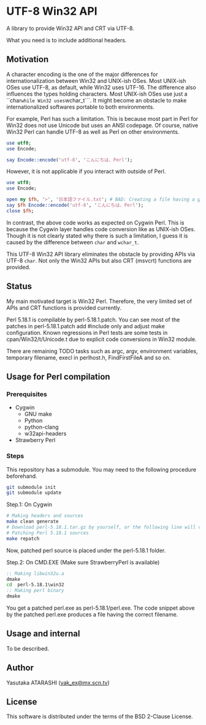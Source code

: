 UTF-8 Win32 API
===============

A library to provide Win32 API and CRT via UTF-8.

What you need is to include additional headers.

Motivation
----------

A character encoding is the one of the major differences for internationalization between Win32 and UNIX-ish OSes.
Most UNIX-ish OSes use UTF-8, as default, while Win32 uses UTF-16.
The difference also influences the types holding characters.
Most UNIX-ish OSes use just a ``char``` while Win32 uses ```wchar_t```.
It might become an obstacle to make internationalized softwares portable to both environments.

For example, Perl has such a limitation.
This is because most part in Perl for Win32 does not use Unicode but uses an ANSI codepage.
Of course, native Win32 Perl can handle UTF-8 as well as Perl on other environments.

```perl
use utf8;
use Encode;

say Encode::encode('utf-8', 'こんにちは、Perl');
```

However, it is not applicable if you interact with outside of Perl.

```perl
use utf8;
use Encode;

open my $fh, '>', '日本語ファイル.txt'; # BAD: Creating a file having a garbage name. Need to convert to cp932
say $fh Encode::encode('utf-8', 'こんにちは、Perl');
close $fh;
```

In contrast, the above code works as expected on Cygwin Perl.
This is because the Cygwin layer handles code conversion like as UNIX-ish OSes.
Though it is not clearly stated why there is such a limitation,
I guess it is caused by the difference between ```char``` and ```wchar_t```.

This UTF-8 Win32 API library eliminates the obstacle by providing APIs via UTF-8 ```char```.
Not only the Win32 APIs but also CRT (msvcrt) functions are provided.

Status
------

My main motivated target is Win32 Perl.
Therefore, the very limited set of APIs and CRT functions is provided currently.

Perl 5.18.1 is compilable by perl-5.18.1.patch.
You can see most of the patches in perl-5.18.1.patch add #include only and adjust make configuration.
Known regressions in Perl tests are some tests in cpan/Win32/t/Unicode.t due to explicit code conversions in Win32 module.

There are remaining TODO tasks such as argc, argv, environment variables, temporary filename, execl in perlhost.h, FindFirstFileA and so on.

Usage for Perl compilation
--------------------------

### Prerequisites ###

- Cygwin
  - GNU make
  - Python
  - python-clang
  - w32api-headers
- Strawberry Perl

### Steps ###

This repository has a submodule. You may need to the following procedure beforehand.

```sh
git submodule init
git submodule update
```

Step.1: On Cygwin

```sh
# Making headers and sources
make clean generate
# Download perl-5.18.1.tar.gz by yourself, or the following line will do it if you have wget
# Patching Perl 5.18.1 sources
make repatch
```

Now, patched perl source is placed under the perl-5.18.1 folder.

Step.2: On CMD.EXE (Make sure StrawberryPerl is available)

```bat
:: Making libwin32u.a
dmake
cd  perl-5.18.1\win32
:: Making perl binary
dmake
```

You get a patched perl.exe as perl-5.18.1/perl.exe.
The code snippet above by the patched perl.exe produces a file having the correct filename.

Usage and internal
------------------

To be described.

Author
------

Yasutaka ATARASHI (yak_ex@mx.scn.tv)

License
-------

This software is distributed under the terms of the BSD 2-Clause License.
